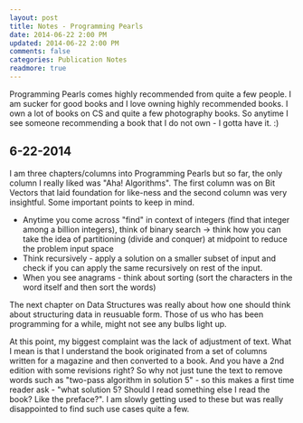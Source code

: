 ```yaml
---           
layout: post
title: Notes - Programming Pearls
date: 2014-06-22 2:00 PM
updated: 2014-06-22 2:00 PM
comments: false
categories: Publication Notes
readmore: true
---
```


Programming Pearls comes highly recommended from quite a few people. I am sucker for good books and I love owning highly recommended books. I own a lot of books on CS and quite a few photography books. So anytime I see someone recommending a book that I do not own - I gotta have it. :)

6-22-2014
---------
I am three chapters/columns into Programming Pearls but so far, the only column I really liked was "Aha! Algorithms". The first column was on Bit Vectors that laid foundation for like-ness and the second column was very insightful. Some important points to keep in mind.

- Anytime you come across "find" in context of integers (find that integer among a billion integers), think of binary search -> think how you can take the idea of partitioning (divide and conquer) at midpoint to reduce the problem input space
- Think recursively - apply a solution on a smaller subset of input and check if you can apply the same recursively on rest of the input.
- When you see anagrams - think about sorting (sort the characters in the word itself and then sort the words)

The next chapter on Data Structures was really about how one should think about structuring data in reusuable form. Those of us who has been programming for a while, might not see any bulbs light up. 

At this point, my biggest complaint was the lack of adjustment of text. What I mean is that I understand the book originated from a set of columns written for a magazine and then converted to a book. And you have a 2nd edition with some revisions right? So why not just tune the text to remove words such as "two-pass algorithm in solution 5" - so this makes a first time reader ask - "what solution 5? Should I read something else I read the book? Like the preface?". I am slowly getting used to these but was really disappointed to find such use cases quite a few.


